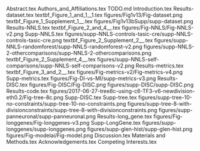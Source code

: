 Abstract.tex
Authors_and_Affiliations.tex
TODO.md
Introduction.tex
Results-dataset.tex
textbf_Figure_1_and_1__1.tex
figures/Fig1v13/Fig-dataset.png
textbf_Figure_1_Supplement_1__.tex
figures/Fig1v13bSupp/supp-dataset.png
Results-NNLS.tex
textbf_Figure_2_and_4__.tex
figures/Fig-NNLS/Fig-NNLS-v2.png
Supp-NNLS.tex
figures/supp-NNLS-controls-tasic-cre/supp-NNLS-controls-tasic-cre.png
textbf_Figure_2_Supplement_2__.tex
figures/supp-NNLS-randomforest/supp-NNLS-randomforest-v2.png
figures/supp-NNLS-2-othercomparisons/supp-NNLS-2-othercomparisons.png
textbf_Figure_2_Supplement_4__.tex
figures/supp-NNLS-self-comparisons/supp-NNLS-self-comparisons-v2.png
Results-metrics.tex
textbf_Figure_3_and_2__.tex
figures/Fig-metrics-v2/Fig-metrics-v4.png
Supp-metrics.tex
figures/Fig-DI-vs-MI/supp-metrics-v3.png
Results-DISC.tex
figures/Fig-DISC/Fig-DISC.png
figures/supp-DISC/supp-DISC.png
Results-code.tex
figures/2017-06-27-tree8c-using-c6-TF3-v6-newdivision-eth0.2/Fig-tree-8c.png
Supp-DISC.tex
Supp-tree.tex
figures/supp-tree-10-no-constraints/supp-tree-10-no-constraints.png
figures/supp-tree-8-with-divisionconstraints/supp-tree-8-with-divisionconstraints.png
figures/supp-panneuronal/supp-panneuronal.png
Results-long_gene.tex
figures/Fig-longgenes/Fig-longgenes-v3.png
Supp-LongGene.tex
figures/supp-longgenes/supp-longgenes.png
figures/supp-glen-hist/supp-glen-hist.png
figures/Fig-modelai/Fig-model.png
Discussion.tex
Materials and Methods.tex
Acknowledgements.tex
Competing Interests.tex
